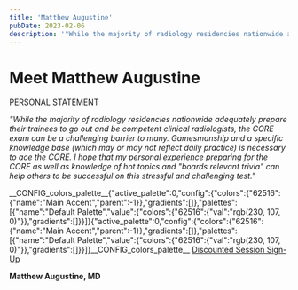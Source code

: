 ```yaml
---
title: 'Matthew Augustine'
pubDate: 2023-02-06
description: '"While the majority of radiology residencies nationwide adequately prepare their trainees to go out and be competent clinical radiologists, the CORE exam c.'
---
```


# Meet Matthew Augustine

PERSONAL STATEMENT

_"While the majority of radiology residencies nationwide adequately prepare their trainees to go out and be competent clinical radiologists, the CORE exam can be a challenging barrier to many. Gamesmanship and a specific knowledge base (which may or may not reflect daily practice) is necessary to ace the CORE. I hope that my personal experience preparing for the CORE as well as knowledge of hot topics and "boards relevant trivia" can help others to be successful on this stressful and challenging test."_

\_\_CONFIG_colors_palette\_\_{"active_palette":0,"config":{"colors":{"62516":{"name":"Main Accent","parent":-1}},"gradients":\[\]},"palettes":\[{"name":"Default Palette","value":{"colors":{"62516":{"val":"rgb(230, 107, 0)"}},"gradients":\[\]}}\]}{"active_palette":0,"config":{"colors":{"62516":{"name":"Main Accent","parent":-1}},"gradients":\[\]},"palettes":\[{"name":"Default Palette","value":{"colors":{"62516":{"val":"rgb(230, 107, 0)"}},"gradients":\[\]}}\]}\_\_CONFIG_colors_palette\_\_ [Discounted Session Sign-Up](/purchase-discounted-session/)

**Matthew Augustine, MD**
